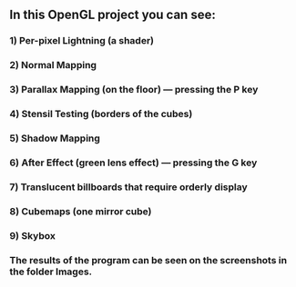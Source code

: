 ﻿## In this OpenGL project you can see:

### 1) Per-pixel Lightning (a shader)
### 2) Normal Mapping
### 3) Parallax Mapping (on the floor) — pressing the P key
### 4) Stensil Testing (borders of the cubes)
### 5) Shadow Mapping
### 6) After Effect (green lens effect) — pressing the G key
### 7) Translucent billboards that require orderly display
### 8) Cubemaps (one mirror cube)
### 9) Skybox
###
### The results of the program can be seen on the screenshots in the folder Images.
